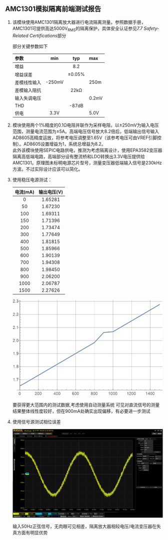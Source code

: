 ## AMC1301模拟隔离前端测试报告
1. 该模块使用AMC1301隔离放大器进行电流隔离测量。参照数据手册，AMC1301可提供高达5000V<sub>RMS</sub>的隔离保护，具体安全认证参见*7.7 Safety-Related Certifications*部分  

    部分关键参数如下  
    
    参数|min|typ|max
    :-|:-:|:-:|:- 
    增益||8.2|
    增益误差 | |±0.05%
    差模线性输入|-250mV||250m  
    差模输入阻抗||22kΩ|
    输入失调电压|||0.2mV
    THD||-87dB|
    供电|3.3V||5.0V

    
2. 模块使用两个1%精度的0.1Ω电阻并联作为采样电阻，以±250mV为输入电压范围，测量电流范围为±5A。高端电压信号放大8.2倍后，低端输出信号输入AD8605高精度运放，将参考电压调整至1.65V（该参考电压可由VREF引脚控制）。AD8605设置增益为1，系统总增益为8.2。  
   此外该模块使用SEPIC电路供电，推测为考虑隔离设计，使用EPA3582变压器隔离高低端电路，高端部分设有整流桥和LDO转换出3.3V电压提供给AMC1301。原理图未标明电源芯片型号，测量变压器低端输入信号是230kHz方波。不过实际设计应该可以简化。
3. 使用稳压电源测试：
   
   电流(mA) | 输出电压(V)
   :-:|:-:
   0|1.65281
   50|1.67230
   100|1.69311
   150|1.71396
   200|1.73474
   300|1.77649
   400|1.81815
   500|1.85966
   600|1.90139
   700|1.94308
   800|1.98450
   900|2.06200
   1000|2.06787
   1500|2.27626  

   ![](AMC1301_test.png)

   要获得更大范围内的测试数据,考虑使用自动测量系统
   可见对直流信号的测量结果整体线性度较好，但在900mA处确实出现偏移，有必要进一步测试  

4. 使用信号源测试相位误差  

    ![](AMC1301_phase.png)

    输入50Hz正弦信号，无肉眼可见相差，隔离放大器相较电压/电流变压器在失真方面有明显优势  
